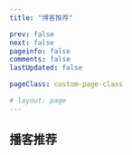 ```yaml
---
title: "博客推荐"

prev: false
next: false
pageinfo: false
comments: false
lastUpdated: false

pageClass: custom-page-class

# layout: page
---
```


<style >

.custom-page-class {
    /* 容器设置 */
    .VPFeature-item {
        display: flex;  /* 水平排列 */
        justify-content: flex-start;  /* 居左 */
        flex-wrap: wrap; /* 换行 */
        gap: 10px; /* 空隙 */
    }

    /* 标题换行 */
    .title {
            line-height: 1.2 !important;
    }

    /* 两边空隙 */
    @media (min-width: 1440px) {
        .VPContent.has-sidebar {
            padding-right: 0px;
            padding-left: 300px;
    }}
    /* 左栏 */
    @media (min-width: 1440px) {
        .VPSidebar {
            padding-left: 60px;
            width: 300px;
        }}
    /* 顶部左上标志 */
    @media (min-width: 1440px) {
        .wrapper .container .title {
            padding-left: 30px !important;
            width: 100px !important;
        }
    }
    /* 顶栏左右空隙 */
    @media (min-width: 1440px) {
        .VPNavBar.has-sidebar .content[data-v-cf6e7c5e] {
            padding-right: 60px;
            padding-left: 300px;
        }
    }
    /* 内容铺满填充 */
    .content-container,
    .content {
        max-width: 100% !important;
    }
  
    /* 密度宽度自适应 */
    .VPFeature-item > * {
        flex-basis: calc(100% - 10px);
        max-width: calc(100% - 10px);
    }
    @media (min-width: 400px) {
        .VPFeature-item > * {
            flex-basis: calc(50% - 10px);
            max-width: calc(50% - 10px);
        }
    }
    @media (min-width: 800px) {
        .VPFeature-item > * {
            flex-basis: calc(33.333% - 10px);
            max-width: calc(33.333% - 10px);
        }
    }
    @media (min-width: 1400px) {
        .VPFeature-item > * {
            flex-basis: calc(25% - 10px);
            max-width: calc(25% - 10px);
        }
    }

    /* 样式修复 */
    .VPFeature-item a {
        font-weight: 500;
        color: var(--vp-c-text-1);
        text-decoration: none;
        text-underline-offset: 0px;
    }
    .icon-title h2 {
        margin: 0;
        border-top: 0px solid var(--vp-c-divider);
        padding-top: 0px;
        letter-spacing: 0em;
        line-height: 0px;
        font-size: 16px;
    }
    ._zh_nav_ p {
        margin: 0;
    }
    .box .link-text {
        padding-top: 0px;
    }
}
</style>

<script setup>
  import VPFeature from ".vitepress/theme/components/VPFeature.vue";
  import BackgroundShader from "../../../.vitepress/theme/vue/BackgroundShader.vue";
</script>

## 播客推荐
<div class="VPFeature-item">
<VPFeature icon = '<img src="https://bts-image.xyzcdn.net/aHR0cHM6Ly9tZWRpYS53YXZwdWIuY29tL2I4LzQxL2MwLzIwMjMwNjI0MDA1MzI1LXhTYkJRYmdQcWpRWVJZdHAucG5n.png@small">'  title = "故事FM" details = "故事作为认知世界的一种方式，将带我们看到那些不曾见过的暗面" link = "https://www.xiaoyuzhoufm.com/podcast/5e280fad418a84a0461fb38b" linkText="Link" />
<VPFeature icon = '<img src="https://bts-image.xyzcdn.net/aHR0cHM6Ly9pbWFnZS54eXpjZG4ubmV0L0ZuTm5pUnlOcm9JNFNBbXN5TElIb1ZvenhxRnU=@small">'  title = "加州101" details = "历史、世界、生活又或是什么都聊，可以说是最爱的播客没有之一了" link = "https://www.xiaoyuzhoufm.com/podcast/5e280faf418a84a0461fbd0d" linkText="Link" />
<VPFeature icon = '<img src="https://bts-image.xyzcdn.net/aHR0cHM6Ly9pbWFnZS54eXpjZG4ubmV0L0ZqbjRFRWQzX1FKWHUzUWY4TWROSFhkUnpiRjQuanBn.jpg@small">'  title = "日谈公园" details = "不用过多介绍，博客界的扛把子，鼎力推荐其中的李淼罪案系列，刘所聊历史" link = "https://www.xiaoyuzhoufm.com/podcast/5e280faa418a84a0461f9ad8" linkText="Link" />
<VPFeature icon = '<img src="https://bts-image.xyzcdn.net/aHR0cHM6Ly9pbWFnZS54eXpjZG4ubmV0L0ZqZkt3UnpfZTBYX0pidmVKU3RtZUEtSjBZc3kucG5n.png@small">'  title = "跳进兔子洞" details = "声音特稿，一种新闻故事，又是带故事的新闻，非常的精品，期待下一季" link = "https://www.xiaoyuzhoufm.com/podcast/6289d46e5cf4a5ad60ca08f8" linkText="Link" />
</div>

